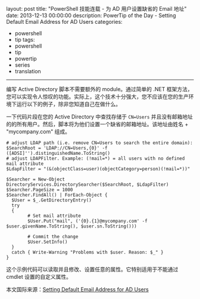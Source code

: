 layout: post
title: "PowerShell 技能连载 - 为 AD 用户设置缺省的 Email 地址"
date: 2013-12-13 00:00:00
description: PowerTip of the Day - Setting Default Email Address for AD Users
categories:
- powershell
- tip
tags:
- powershell
- tip
- powertip
- series
- translation
---
编写 Active Directory 脚本不需要额外的 module。通过简单的 .NET 框架方法，您可以实现令人惊叹的功能。实际上，这个技术十分强大，您不应该在您的生产环境下运行以下的例子，除非您知道自己在做什么。

一下代码片段在您的 Active Directory 中查找存储于 `CN=Users` 并且没有邮箱地址的的所有用户。然后，脚本将为他们设置一个缺省的邮箱地址。该地址由姓名 + "mycompany.com" 组成。

	# adjust LDAP path (i.e. remove CN=Users to search the entire domain):
	$SearchRoot = 'LDAP://CN=Users,{0}' -f ([ADSI]'').distinguishedName.ToString()
	# adjust LDAPFilter. Example: (!mail=*) = all users with no defined mail attribute
	$LdapFilter = "(&(objectClass=user)(objectCategory=person)(!mail=*))"
	
	$Searcher = New-Object DirectoryServices.DirectorySearcher($SearchRoot, $LdapFilter)
	$Searcher.PageSize = 1000
	$Searcher.FindAll() | ForEach-Object {
	  $User = $_.GetDirectoryEntry()
	  try
	  {
	        # Set mail attribute
	        $User.Put("mail", ('{0}.{1}@mycompany.com' -f $user.givenName.ToString(), $user.sn.ToString()))
	
	        # Commit the change
	        $User.SetInfo()
	  }
	  catch { Write-Warning "Problems with $user. Reason: $_" }
	}

这个示例代码可以读取并且修改、设置任意的属性。它特别适用于不能通过 cmdlet 设置的自定义属性。

<!--more-->
本文国际来源：[Setting Default Email Address for AD Users](http://community.idera.com/powershell/powertips/b/tips/posts/setting-default-email-address-for-ad-users)

